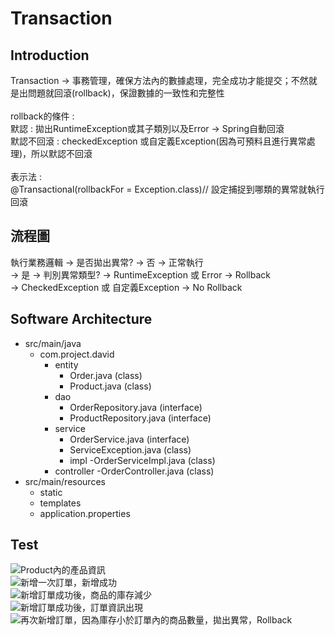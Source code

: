 # Transaction #
## Introduction ##
Transaction -> 事務管理，確保方法內的數據處理，完全成功才能提交；不然就是出問題就回滾(rollback)，保證數據的一致性和完整性<br>
<br>
rollback的條件 :<br>
默認 : 拋出RuntimeException或其子類別以及Error -> Spring自動回滾<br>
默認不回滾 : checkedException 或自定義Exception(因為可預料且進行異常處理)，所以默認不回滾<br>
<br>
表示法 :<br>
@Transactional(rollbackFor = Exception.class)// 設定捕捉到哪類的異常就執行回滾

## 流程圖 ##
執行業務邏輯 -> 是否拋出異常? -> 否 -> 正常執行<br>
                            -> 是 -> 判別異常類型? -> RuntimeException 或 Error -> Rollback<br>
                                                    -> CheckedException 或 自定義Exception -> No Rollback<br>
## Software Architecture ##
- src/main/java
  - com.project.david
    - entity
      - Order.java (class)
      - Product.java (class)
    - dao
      - OrderRepository.java (interface)
      - ProductRepository.java (interface)
    - service
      - OrderService.java (interface)
      - ServiceException.java (class)
      - impl
        -OrderServiceImpl.java (class)
    - controller
      -OrderController.java (class)
- src/main/resources
  - static
  - templates
  - application.properties

## Test ##
![Product內的產品資訊](https://drive.google.com/file/d/1ESlF1C0i0Q_UxHqqUvccg49aZenUUbbA/view?usp=sharing)<br>
![新增一次訂單，新增成功](https://drive.google.com/file/d/1u44Ra_uDiWup6kdUrtpqLo4YzHXUsVba/view?usp=sharing)<br>
![新增訂單成功後，商品的庫存減少](https://drive.google.com/file/d/1A04YERue_2-cQbg2ozPJda5ML7_DFTCZ/view?usp=sharing)<br>
![新增訂單成功後，訂單資訊出現](https://drive.google.com/file/d/1LhFecyXd1uVtd0aaNk551uuigUmpU6wt/view?usp=sharing)<br>
![再次新增訂單，因為庫存小於訂單內的商品數量，拋出異常，Rollback](https://drive.google.com/file/d/1H_NZM80tur-200f7v9OVjdwjweNYn-4n/view?usp=sharing)<br>
